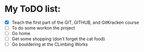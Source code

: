 # My ToDO list:
- [X] Teach the first part of the GIT, GITHUB, and GitKracken course
- [ ] To do some workon the project
- [ ] Go home
- [ ] Get some shopping (don't forget the cat food)
- [ ] Go bouldering at the CLimbing Works